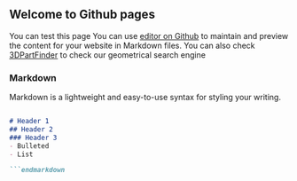 ## Welcome to Github pages
You can test this page
You can use [editor on Github](https://github.com/omsaaf/omsaaf.github.io/edit/master/index.md) to maintain and preview the content for your website in Markdown files.
You can also check [3DPartFinder](http://www.3dpartfinder.com) to check our geometrical search engine
### Markdown

Markdown is a lightweight and easy-to-use syntax for styling your writing.

```markdown

# Header 1
## Header 2
### Header 3
- Bulleted
- List

```endmarkdown
